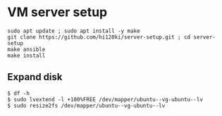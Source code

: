 # VM server setup

```
sudo apt update ; sudo apt install -y make
git clone https://github.com/hi120ki/server-setup.git ; cd server-setup
make ansible
make install
```

## Expand disk

```
$ df -h
$ sudo lvextend -l +100%FREE /dev/mapper/ubuntu--vg-ubuntu--lv
$ sudo resize2fs /dev/mapper/ubuntu--vg-ubuntu--lv
```
